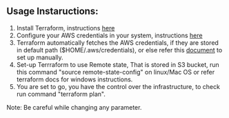 ## Usage Instaructions:

1. Install Terraform, instructions [here](https://www.terraform.io/intro/getting-started/install.html)
2. Configure your AWS credentials in your system, instructions [here](http://docs.aws.amazon.com/cli/latest/userguide/cli-chap-getting-set-up.html)
3. Terraform automatically fetches the AWS credentials, if they are stored in default path ($HOME/.aws/credentials), or else refer this [document](https://www.terraform.io/docs/configuration/providers.html) to set up manually.
4. Set-up Terrraform to use Remote state, That is stored in S3 bucket, run this command "source remote-state-config" on linux/Mac OS or refer terraform docs for windows instructions.
5. You are set to go, you have the control over the infrastructure, to check run command "terraform plan".

Note: Be careful while changing any parameter.
